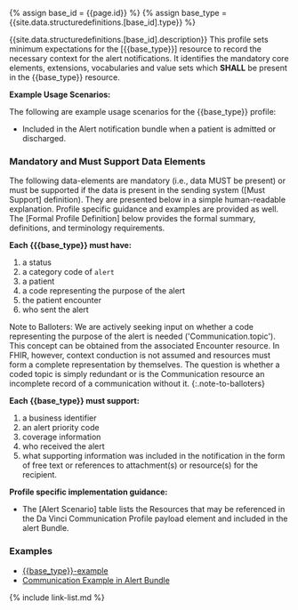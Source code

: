 {% assign base_id = {{page.id}} %}
{% assign base_type = {{site.data.structuredefinitions.[base_id].type}} %}

{{site.data.structuredefinitions.[base_id].description}}  This profile sets minimum expectations for the [{{base_type}}] resource to record the necessary context for the alert notifications.   It identifies the mandatory core elements, extensions, vocabularies and value sets which **SHALL** be present in the {{base_type}} resource.

**Example Usage Scenarios:**

The following are example usage scenarios for the {{base_type}}
 profile:

- Included in the Alert notification bundle when a patient is admitted or discharged.

### Mandatory and Must Support Data Elements

The following data-elements are mandatory (i.e., data MUST be present) or must be supported if the data is present in the sending system ([Must Support] definition). They are presented below in a simple human-readable explanation.  Profile specific guidance and examples are provided as well.  The [Formal Profile Definition] below provides the  formal summary, definitions, and  terminology requirements.

**Each {{{base_type}} must have:**

1.  a status
1.  a category code of `alert`
1.  a patient
1.  a code representing the purpose of the alert
1.  the patient encounter
1.  who sent the alert

Note to Balloters: We are actively seeking input on whether a code representing the purpose of the alert is needed ('Communication.topic').  This concept can be obtained from the associated Encounter resource.  In FHIR, however, context conduction is not assumed and resources must form a complete representation by themselves. The question is whether a coded topic is simply redundant or is the Communication resource an incomplete record of a communication without it.
{:.note-to-balloters}

**Each {{base_type}} must support:**

1.  a business identifier
1.  an alert priority code
1.  coverage information
1.  who received the alert
1.  what supporting information was included in the notification in the form of free text or references to attachment(s) or resource(s) for the recipient.


**Profile specific implementation guidance:**

- The [Alert Scenario] table lists the Resources that may be referenced in the Da Vinci Communication Profile payload element and included in the alert Bundle.

### Examples

- [{{base_type}}-example](Communication-example-1.html)
- [Communication Example in Alert Bundle](Bundle-communication-alert-admit-01.html)

{% include link-list.md %}
